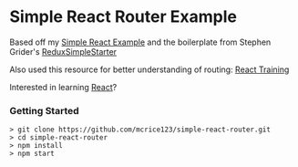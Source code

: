 # Simple React Router Example

Based off my [Simple React Example](https://github.com/mcrice123/simple-react-example) and the boilerplate from Stephen Grider's [ReduxSimpleStarter](https://github.com/StephenGrider/ReduxSimpleStarter)

Also used this resource for better understanding of routing: [React Training](https://reacttraining.com/react-router/web/example/basic)

Interested in learning [React](https://www.udemy.com/react-redux/)?

### Getting Started


```
> git clone https://github.com/mcrice123/simple-react-router.git
> cd simple-react-router
> npm install
> npm start
```
